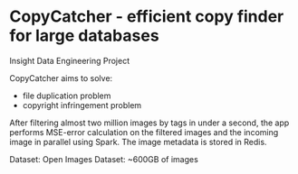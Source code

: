 # CopyCatcher - efficient copy finder for large databases

Insight Data Engineering Project

CopyCatcher aims to solve:
- file duplication problem
- copyright infringement problem

After filtering almost two million images by tags in under a second, the app performs MSE-error calculation on the filtered images and the incoming image in parallel using Spark. The image metadata is stored in Redis.

Dataset:
Open Images Dataset: ~600GB of images
 
